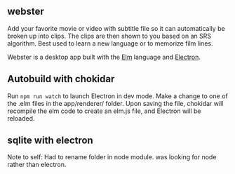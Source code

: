 ## webster
Add your favorite movie or video with subtitle file so it can automatically be broken up into clips.
The clips are then shown to you based on an SRS algorithm. Best used to learn a new language or
to memorize film lines.

Webster is a desktop app built with the [Elm](http://elm-lang.org/) language and [Electron](http://electron.atom.io/).

## Autobuild with chokidar
Run `npm run watch` to launch Electron in dev mode. Make a change to one of the .elm files in the app/renderer/ folder.
Upon saving the file, chokidar will recompile the elm code to create an elm.js file, and Electron will be reloaded.

## sqlite with electron
Note to self: Had to rename folder in node module. was looking for node rather than electron.
